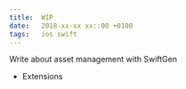 ```yaml
---
title:  WIP
date:   2018-xx-xx xx::00 +0100
tags:	ios swift
---
```



Write about asset management with SwiftGen
+ Extensions